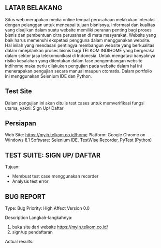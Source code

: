 ## LATAR BELAKANG
Situs web merupakan media online tempat perusahaan melakukan interaksi dengan pelanggan untuk mencapai tujuan bisnisnya. Informasi dan kualitas yang disajikan dalam suatu website memiliki peranan penting bagi proses bisnis dan pembentuan citra perusahaan di mata masyarakat. Website yang baik harus memenuhi ekspetasi pengguna dalam menggunakan website. Hal inilah yang mendasari pentingya membangun website yang berkualitas dalam mnejalankan proses bisnis bagi TELKOM INDIHOME yang bergeraka dalam sektor jasa telekomunikasi di Indonesia. Untuk mengatasi banyaknya risiko kesalahan yang ditentukan dalam fase pengembangan website indihome maka perlu dilakukan pengujian pada website dalam hal ini menerapakan pengujian secara manual maupun otomatis. Dalam portfolio ini menggunakan Selenium IDE dan Python.

## Test Site
Dalam pengujian ini akan ditulis test cases untuk memverifikasi fungsi utama, yakni: Sign Up/ Daftar

## Persiapan
Web Site: https://myih.telkom.co.id/home
Platform: Google Chrome on Windows 8.1
Software: Selenium IDE, TestWise Recorder, PyTest (Python)

## TEST SUITE: SIGN UP/ DAFTAR
Tujuan:
- Membuat test case menggunakan recorder
- Analysis test error

## BUG REPORT
Type: Bug
Priority: High
Affect Version 0.0

Description
Langkah-langkahnya:
1.  buka situ dari website https://myih.telkom.co.id/
2.  sign/up pendaftaran

Actual results: 
 
